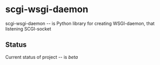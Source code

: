 scgi-wsgi-daemon
================

scgi-wsgi-daemon -- is Python library for creating WSGI-daemon,
that listening SCGI-socket

Status
------

Current status of project -- is *beta*
